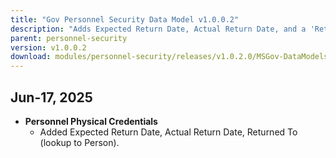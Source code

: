 ```yaml
---
title: "Gov Personnel Security Data Model v1.0.0.2"
description: "Adds Expected Return Date, Actual Return Date, and a 'Returned To' lookup to Person on the Personnel Physical Credentials"
parent: personnel-security
version: v1.0.0.2
download: modules/personnel-security/releases/v1.0.2.0/MSGov-DataModels-Personnel-Security-Managed%20-%201.0.0.2.zip
---
```


## Jun-17, 2025

- **Personnel Physical Credentials**
   - Added Expected Return Date, Actual Return Date, Returned To (lookup to Person).